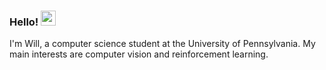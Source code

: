 ### Hello! <img src="https://raw.githubusercontent.com/MartinHeinz/MartinHeinz/master/wave.gif" width="24">

I'm Will, a computer science student at the University of Pennsylvania. My main interests are computer vision and reinforcement learning.
